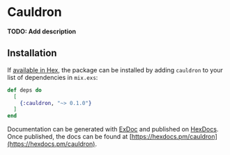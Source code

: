 # Cauldron

**TODO: Add description**

## Installation

If [available in Hex](https://hex.pm/docs/publish), the package can be installed
by adding `cauldron` to your list of dependencies in `mix.exs`:

```elixir
def deps do
  [
    {:cauldron, "~> 0.1.0"}
  ]
end
```

Documentation can be generated with [ExDoc](https://github.com/elixir-lang/ex_doc)
and published on [HexDocs](https://hexdocs.pm). Once published, the docs can
be found at [https://hexdocs.pm/cauldron](https://hexdocs.pm/cauldron).

